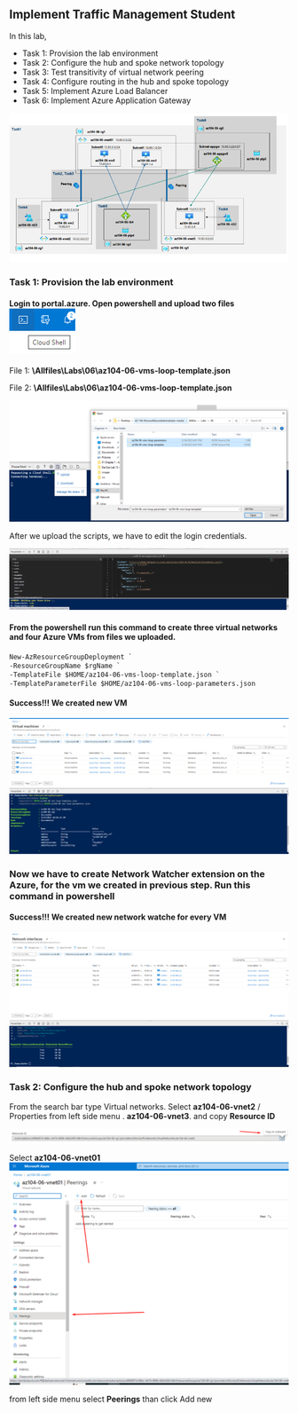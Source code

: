 ## Implement Traffic Management Student

In this lab,
<ul>
     <li>Task 1: Provision the lab environment</li>
     <li>Task 2: Configure the hub and spoke network topology</li>
     <li>Task 3: Test transitivity of virtual network peering</li>
     <li>Task 4: Configure routing in the hub and spoke topology</li>
     <li>Task 5: Implement Azure Load Balancer</li>
     <li>Task 6: Implement Azure Application Gateway</li>
</ul>

![Open powershell ](images/diagram.png)


### Task 1: Provision the lab environment

#### Login to portal.azure. Open powershell and upload two files ![Open powershell ](images/powershell.png)

File 1: **\Allfiles\Labs\06\az104-06-vms-loop-template.json**
 <br />

File 2: **\Allfiles\Labs\06\az104-06-vms-loop-template.json**

![Open powershell ](images/upload.png)

After we upload the scripts, we have to edit the login credentials.

![Open powershell ](images/editpwd.png)

#### From the powershell run this command to create three virtual networks and four Azure VMs from files we uploaded.

    New-AzResourceGroupDeployment `
    -ResourceGroupName $rgName `
    -TemplateFile $HOME/az104-06-vms-loop-template.json `
    -TemplateParameterFile $HOME/az104-06-vms-loop-parameters.json

#### Success!!! We created new VM

![Open powershell ](images/vms.png)

### Now we have to create Network Watcher extension on the Azure, for the vm we created in previous step. Run this command in powershell
#### Success!!! We created new network watche for every VM
![Open powershell ](images/networkwatcher.png)



### Task 2: Configure the hub and spoke network topology

From the search bar type Virtual networks. Select **az104-06-vnet2** / Properties from left side menu . **az104-06-vnet3**. and copy **Resource ID**

![Open powershell ](images/res.png)


Select **az104-06-vnet01** 
![Open powershell ](images/net2.png)

from left side menu select **Peerings** than click Add new
